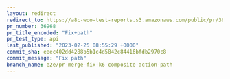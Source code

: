 ```yaml
---
layout: redirect
redirect_to: https://a8c-woo-test-reports.s3.amazonaws.com/public/pr/36968/api/index.html
pr_number: 36968
pr_title_encoded: "Fix+path"
pr_test_type: api
last_published: "2023-02-25 08:55:29 +0000"
commit_sha: eeec402dd4288b5b1c4d5842c84416bfdb2970c8
commit_message: "Fix path"
branch_name: e2e/pr-merge-fix-k6-composite-action-path
---
```

